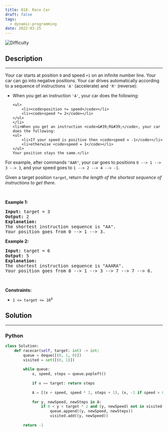 ```yaml
---
title: 818. Race Car
draft: false
tags: 
  - dynamic-programming
date: 2022-03-25
---
```


![Difficulty](https://img.shields.io/badge/Difficulty-Hard-blue.svg)

## Description

---
<p>Your car starts at position <code>0</code> and speed <code>+1</code> on an infinite number line. Your car can go into negative positions. Your car drives automatically according to a sequence of instructions <code>&#39;A&#39;</code> (accelerate) and <code>&#39;R&#39;</code> (reverse):</p>

<ul>
	<li>When you get an instruction <code>&#39;A&#39;</code>, your car does the following:

	<ul>
		<li><code>position += speed</code></li>
		<li><code>speed *= 2</code></li>
	</ul>
	</li>
	<li>When you get an instruction <code>&#39;R&#39;</code>, your car does the following:
	<ul>
		<li>If your speed is positive then <code>speed = -1</code></li>
		<li>otherwise <code>speed = 1</code></li>
	</ul>
	Your position stays the same.</li>
</ul>

<p>For example, after commands <code>&quot;AAR&quot;</code>, your car goes to positions <code>0 --&gt; 1 --&gt; 3 --&gt; 3</code>, and your speed goes to <code>1 --&gt; 2 --&gt; 4 --&gt; -1</code>.</p>

<p>Given a target position <code>target</code>, return <em>the length of the shortest sequence of instructions to get there</em>.</p>

<p>&nbsp;</p>
<p><strong class="example">Example 1:</strong></p>

<pre>
<strong>Input:</strong> target = 3
<strong>Output:</strong> 2
<strong>Explanation:</strong> 
The shortest instruction sequence is &quot;AA&quot;.
Your position goes from 0 --&gt; 1 --&gt; 3.
</pre>

<p><strong class="example">Example 2:</strong></p>

<pre>
<strong>Input:</strong> target = 6
<strong>Output:</strong> 5
<strong>Explanation:</strong> 
The shortest instruction sequence is &quot;AAARA&quot;.
Your position goes from 0 --&gt; 1 --&gt; 3 --&gt; 7 --&gt; 7 --&gt; 6.
</pre>

<p>&nbsp;</p>
<p><strong>Constraints:</strong></p>

<ul>
	<li><code>1 &lt;= target &lt;= 10<sup>4</sup></code></li>
</ul>


## Solution

---
### Python
``` py title='race-car'
class Solution:
    def racecar(self, target: int) -> int:
        queue = deque([(0, 1, 0)])
        visited = set([(0, 1)])
        
        while queue:
            x, speed, steps = queue.popleft()
            
            if x == target: return steps
            
            A = [(x + speed, speed * 2, steps + 1), (x, -1 if speed > 0 else 1, steps + 1)]
            
            for y, newSpeed, newSteps in A:
                if 0 < y < target * 2 and (y, newSpeed) not in visited:
                    queue.append((y, newSpeed, newSteps))
                    visited.add((y, newSpeed))
                    
        return -1

```

